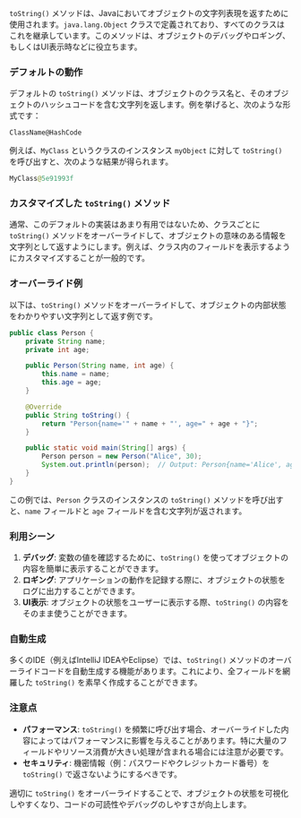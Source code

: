 `toString()` メソッドは、Javaにおいてオブジェクトの文字列表現を返すために使用されます。`java.lang.Object` クラスで定義されており、すべてのクラスはこれを継承しています。このメソッドは、オブジェクトのデバッグやロギング、もしくはUI表示時などに役立ちます。

### デフォルトの動作
デフォルトの `toString()` メソッドは、オブジェクトのクラス名と、そのオブジェクトのハッシュコードを含む文字列を返します。例を挙げると、次のような形式です：
```
ClassName@HashCode
```
例えば、`MyClass` というクラスのインスタンス `myObject` に対して `toString()` を呼び出すと、次のような結果が得られます。
```java
MyClass@5e91993f
```

### カスタマイズした `toString()` メソッド
通常、このデフォルトの実装はあまり有用ではないため、クラスごとに `toString()` メソッドをオーバーライドして、オブジェクトの意味のある情報を文字列として返すようにします。例えば、クラス内のフィールドを表示するようにカスタマイズすることが一般的です。

### オーバーライド例
以下は、`toString()` メソッドをオーバーライドして、オブジェクトの内部状態をわかりやすい文字列として返す例です。

```java
public class Person {
    private String name;
    private int age;

    public Person(String name, int age) {
        this.name = name;
        this.age = age;
    }

    @Override
    public String toString() {
        return "Person{name='" + name + "', age=" + age + "}";
    }

    public static void main(String[] args) {
        Person person = new Person("Alice", 30);
        System.out.println(person);  // Output: Person{name='Alice', age=30}
    }
}
```
この例では、`Person` クラスのインスタンスの `toString()` メソッドを呼び出すと、`name` フィールドと `age` フィールドを含む文字列が返されます。

### 利用シーン
1. **デバッグ**: 変数の値を確認するために、`toString()` を使ってオブジェクトの内容を簡単に表示することができます。
2. **ロギング**: アプリケーションの動作を記録する際に、オブジェクトの状態をログに出力することができます。
3. **UI表示**: オブジェクトの状態をユーザーに表示する際、`toString()` の内容をそのまま使うことができます。

### 自動生成
多くのIDE（例えばIntelliJ IDEAやEclipse）では、`toString()` メソッドのオーバーライドコードを自動生成する機能があります。これにより、全フィールドを網羅した `toString()` を素早く作成することができます。

### 注意点
- **パフォーマンス**: `toString()` を頻繁に呼び出す場合、オーバーライドした内容によってはパフォーマンスに影響を与えることがあります。特に大量のフィールドやリソース消費が大きい処理が含まれる場合には注意が必要です。
- **セキュリティ**: 機密情報（例：パスワードやクレジットカード番号）を `toString()` で返さないようにするべきです。

適切に `toString()` をオーバーライドすることで、オブジェクトの状態を可視化しやすくなり、コードの可読性やデバッグのしやすさが向上します。
